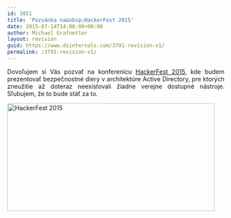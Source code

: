 ```yaml
---
id: 3851
title: 'Pozvánka na&nbsp;HackerFest 2015'
date: 2015-07-14T14:08:08+00:00
author: Michael Grafnetter
layout: revision
guid: https://www.dsinternals.com/3791-revision-v1/
permalink: /3791-revision-v1/
---
```

<p style="text-align: justify;">
  Dovoľujem si&nbsp;Vás pozvať na&nbsp;konferenicu <a href="http://www.hackerfest.cz/program">HackerFest 2015</a>, kde budem prezentovať bezpečnostné diery v&nbsp;architektúre Active Directory, pre&nbsp;ktorých zneužitie až doteraz neexistovali žiadne verejne dostupné nástroje. Sľubujem, že&nbsp;to bude stáť za&nbsp;to.
</p>

[<img class=" size-full wp-image-3801 aligncenter" src="https://www.dsinternals.com/wp-content/uploads/hackerfest_2015.jpg" alt="HackerFest 2015" width="481" height="250" srcset="https://www.dsinternals.com/wp-content/uploads/hackerfest_2015.jpg 481w, https://www.dsinternals.com/wp-content/uploads/hackerfest_2015-300x156.jpg 300w" sizes="(max-width: 481px) 100vw, 481px" />](http://www.hackerfest.cz/program)